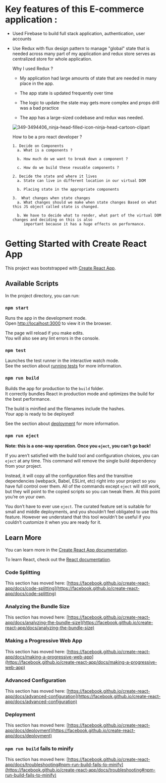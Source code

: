 # Key features of this E-commerce application :

  * Used Firebase to build full stack application, authentication, user accounts
  
  * Use Redux with flux design pattern to manage "global" state that is needed across many 
    part of my application and redux store serves as centralized store for whole application. 
    
    Why I used Redux ?
    
      * My application had large amounts of state that are needed in many place in the app.
      
      * The app state is updated frequently over time
      
      * The logic to update the state may gets more complex and props drill was a bad practice 
      
      * The app has a large-sized codebase and redux was needed.  
      
      ![349-3494406_ninja-head-filled-icon-ninja-head-cartoon-clipart](https://user-images.githubusercontent.com/49786176/105799071-c446f200-5fe7-11eb-8d3e-2b82371a0c38.png)

      
      
      How to be a pro react developer ? 

        1. Decide on Components 
          a. What is a components ?
          
          b. How much do we want to break down a component ?
          
          c. How do we build these reusable components ?

        2. Decide the state and where it lives 
          a. State can live in different location in our virtual DOM
          
          b. Placing state in the appropriate components
	
        3.  What changes when state changes 
          a. What changes should we make when state changes Based on what this JS object called state is changed.
          
          b. We have to decide what to render, what part of the virtual DOM changes and deciding on this is also 
             important because it has a huge effects on performance. 



# Getting Started with Create React App

This project was bootstrapped with [Create React App](https://github.com/facebook/create-react-app).

## Available Scripts

In the project directory, you can run:

### `npm start`

Runs the app in the development mode.\
Open [http://localhost:3000](http://localhost:3000) to view it in the browser.

The page will reload if you make edits.\
You will also see any lint errors in the console.

### `npm test`

Launches the test runner in the interactive watch mode.\
See the section about [running tests](https://facebook.github.io/create-react-app/docs/running-tests) for more information.

### `npm run build`

Builds the app for production to the `build` folder.\
It correctly bundles React in production mode and optimizes the build for the best performance.

The build is minified and the filenames include the hashes.\
Your app is ready to be deployed!

See the section about [deployment](https://facebook.github.io/create-react-app/docs/deployment) for more information.

### `npm run eject`

**Note: this is a one-way operation. Once you `eject`, you can’t go back!**

If you aren’t satisfied with the build tool and configuration choices, you can `eject` at any time. This command will remove the single build dependency from your project.

Instead, it will copy all the configuration files and the transitive dependencies (webpack, Babel, ESLint, etc) right into your project so you have full control over them. All of the commands except `eject` will still work, but they will point to the copied scripts so you can tweak them. At this point you’re on your own.

You don’t have to ever use `eject`. The curated feature set is suitable for small and middle deployments, and you shouldn’t feel obligated to use this feature. However we understand that this tool wouldn’t be useful if you couldn’t customize it when you are ready for it.

## Learn More

You can learn more in the [Create React App documentation](https://facebook.github.io/create-react-app/docs/getting-started).

To learn React, check out the [React documentation](https://reactjs.org/).

### Code Splitting

This section has moved here: [https://facebook.github.io/create-react-app/docs/code-splitting](https://facebook.github.io/create-react-app/docs/code-splitting)

### Analyzing the Bundle Size

This section has moved here: [https://facebook.github.io/create-react-app/docs/analyzing-the-bundle-size](https://facebook.github.io/create-react-app/docs/analyzing-the-bundle-size)

### Making a Progressive Web App

This section has moved here: [https://facebook.github.io/create-react-app/docs/making-a-progressive-web-app](https://facebook.github.io/create-react-app/docs/making-a-progressive-web-app)

### Advanced Configuration

This section has moved here: [https://facebook.github.io/create-react-app/docs/advanced-configuration](https://facebook.github.io/create-react-app/docs/advanced-configuration)

### Deployment

This section has moved here: [https://facebook.github.io/create-react-app/docs/deployment](https://facebook.github.io/create-react-app/docs/deployment)

### `npm run build` fails to minify

This section has moved here: [https://facebook.github.io/create-react-app/docs/troubleshooting#npm-run-build-fails-to-minify](https://facebook.github.io/create-react-app/docs/troubleshooting#npm-run-build-fails-to-minify)
